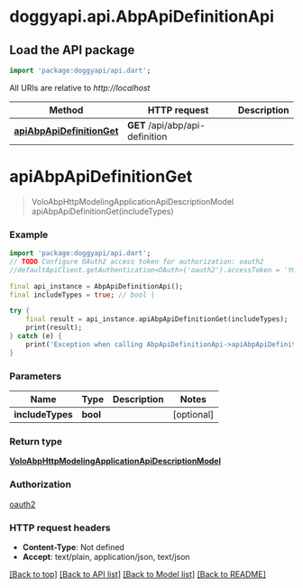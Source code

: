 # doggyapi.api.AbpApiDefinitionApi

## Load the API package
```dart
import 'package:doggyapi/api.dart';
```

All URIs are relative to *http://localhost*

Method | HTTP request | Description
------------- | ------------- | -------------
[**apiAbpApiDefinitionGet**](AbpApiDefinitionApi.md#apiabpapidefinitionget) | **GET** /api/abp/api-definition | 


# **apiAbpApiDefinitionGet**
> VoloAbpHttpModelingApplicationApiDescriptionModel apiAbpApiDefinitionGet(includeTypes)



### Example
```dart
import 'package:doggyapi/api.dart';
// TODO Configure OAuth2 access token for authorization: oauth2
//defaultApiClient.getAuthentication<OAuth>('oauth2').accessToken = 'YOUR_ACCESS_TOKEN';

final api_instance = AbpApiDefinitionApi();
final includeTypes = true; // bool | 

try {
    final result = api_instance.apiAbpApiDefinitionGet(includeTypes);
    print(result);
} catch (e) {
    print('Exception when calling AbpApiDefinitionApi->apiAbpApiDefinitionGet: $e\n');
}
```

### Parameters

Name | Type | Description  | Notes
------------- | ------------- | ------------- | -------------
 **includeTypes** | **bool**|  | [optional] 

### Return type

[**VoloAbpHttpModelingApplicationApiDescriptionModel**](VoloAbpHttpModelingApplicationApiDescriptionModel.md)

### Authorization

[oauth2](../README.md#oauth2)

### HTTP request headers

 - **Content-Type**: Not defined
 - **Accept**: text/plain, application/json, text/json

[[Back to top]](#) [[Back to API list]](../README.md#documentation-for-api-endpoints) [[Back to Model list]](../README.md#documentation-for-models) [[Back to README]](../README.md)

